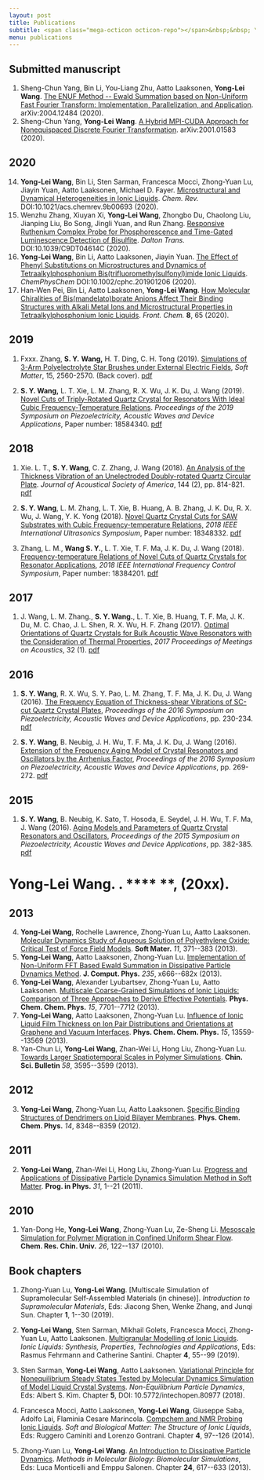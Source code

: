 ```yaml
---
layout: post
title: Publications
subtitle: <span class="mega-octicon octicon-repo"></span>&nbsp;&nbsp; Yonglei's Publications
menu: publications
---
```


## Submitted manuscript

1. Sheng-Chun Yang, Bin Li, You-Liang Zhu, Aatto Laaksonen, **Yong-Lei Wang**. [The ENUF Method -- Ewald Summation based on Non-Uniform Fast Fourier Transform: Implementation, Parallelization, and Application](https://arxiv.org/abs/2004.12484). arXiv:2004.12484 (2020).
2. Sheng-Chun Yang, **Yong-Lei Wang**. [A Hybrid MPI-CUDA Approach for Nonequispaced Discrete Fourier Transformation](https://arxiv.org/abs/2001.01583). arXiv:2001.01583 (2020).


## 2020

14. **Yong-Lei Wang**, Bin Li, Sten Sarman, Francesca Mocci, Zhong-Yuan Lu, Jiayin Yuan, Aatto Laaksonen, Michael D. Fayer. [Microstructural and Dynamical Heterogeneities in Ionic Liquids](https://pubs.acs.org/doi/abs/10.1021/acs.chemrev.9b00693). *Chem. Rev.* DOI:10.1021/acs.chemrev.9b00693 (2020).
3. Wenzhu Zhang, Xiuyan Xi, **Yong-Lei Wang**, Zhongbo Du, Chaolong Liu, Jianping
Liu, Bo Song, Jingli Yuan, and Run Zhang. [Responsive Ruthenium Complex Probe for Phosphorescence and Time-Gated Luminescence Detection of Bisulfite](https://pubs.rsc.org/en/content/articlelanding/2020/dt/c9dt04614c). *Dalton Trans.* DOI:10.1039/C9DT04614C (2020).
2. **Yong-Lei Wang**, Bin Li, Aatto Laaksonen, Jiayin Yuan. [The Effect of Phenyl Substitutions on Microstructures and Dynamics of Tetraalkylphosphonium Bis(trifluoromethylsulfonyl)imide Ionic Liquids](https://chemistry-europe.onlinelibrary.wiley.com/doi/abs/10.1002/cphc.201901206). *ChemPhysChem* DOI:10.1002/cphc.201901206 (2020).
1. Han-Wen Pei, Bin Li, Aatto Laaksonen, **Yong-Lei Wang**. [How Molecular Chiralities of Bis(mandelato)borate Anions Affect Their Binding Structures with Alkali Metal Ions and Microstructural Properties in Tetraalkylphosphonium Ionic Liquids](https://www.frontiersin.org/articles/10.3389/fchem.2020.00065/full). *Front. Chem.* **8**, 65 (2020).


## 2019











1. Fxxx. Zhang, **S. Y.** **Wang,** H. T. Ding, C. H. Tong (2019). [Simulations of 3-Arm Polyelectrolyte Star Brushes under External Electric Fields](https://pubs.rsc.org/en/content/articlelanding/2019/sm/c8sm02131g#!divAbstract), *Soft Matter*, 15, 2560-2570. (Back cover). <a href="/assets/files/2019Soft_Matter.pdf">pdf</a>

2. **S. Y. Wang,** L. T. Xie, L. M. Zhang,     R. X. Wu, J. K. Du, J. Wang (2019). [Novel Cuts of Triply-Rotated Quartz Crystal for Resonators With      Ideal Cubic Frequency-Temperature Relations](https://ieeexplore.ieee.org/document/8681866). *Proceedings     of the 2019 Symposium on Piezoelectricity, Acoustic Waves and Device     Applications*, Paper     number: 18584340. <a href="/assets/files/2019SPWADA.pdf">pdf</a>

## 2018

1. Xie. L. T., **S. Y.     Wang**, C. Z. Zhang, J. Wang (2018). [An Analysis of the Thickness Vibration of an      Unelectroded Doubly-rotated Quartz Circular Plate](https://asa.scitation.org/doi/10.1121/1.5050609?af=R). *Journal of Acoustical Society of     America*, 144 (2), pp. 814-821. <a href="/assets/files/2018JASA.pdf">pdf</a>

2.  **S. Y. Wang**, L. M. Zhang, L. T.     Xie, B. Huang, A. B. Zhang, J. K. Du, R. X. Wu, J. Wang, Y. K. Yong (2018). [Novel Quartz Crystal Cuts for SAW Substrates with      Cubic Frequency-temperature Relations,](https://ieeexplore.ieee.org/document/8579853) *2018 IEEE International Ultrasonics     Symposium*, Paper number: 18348332. <a href="/assets/files/2018IUS.pdf">pdf</a>

3.  Zhang, L. M., **Wang     S. Y.**, L. T. Xie, T. F. Ma, J. K. Du, J. Wang (2018). [Frequency-temperature Relations of Novel Cuts of      Quartz Crystals for Resonator Applications](https://ieeexplore.ieee.org/document/8597466), *2018 IEEE International Frequency     Control Symposium*, Paper number: 18384201. <a href="/assets/files/2018IFCS.pdf">pdf</a>

## 2017

1. J. Wang, L. M. Zhang.,     **S. Y. Wang.**, L. T. Xie, B. Huang, T. F. Ma, J. K. Du, M. C. Chao,     J. L. Shen, R. X. Wu, H. F. Zhang (2017). [Optimal Orientations of Quartz Crystals for Bulk      Acoustic Wave Resonators with the Consideration of Thermal Properties,](https://asa.scitation.org/doi/10.1121/2.0000724) *2017 Proceedings of Meetings on Acoustics*, 32 (1). <a href="/assets/files/2017ICU.pdf">pdf</a>

## 2016

1. **S. Y. Wang**, R. X. Wu, S. Y.     Pao, L. M. Zhang, T. F. Ma, J. K. Du, J. Wang (2016). [The Frequency Equation of Thickness-shear      Vibrations of SC-cut Quartz Crystal Plates](https://ieeexplore.ieee.org/document/7829994), *Proceedings of the 2016 Symposium     on Piezoelectricity, Acoustic Waves and Device Applications*, pp. 230-234. <a href="/assets/files/2016SPAWADA1.pdf">pdf</a>

2. **S. Y. Wang**, B. Neubig, J.     H. Wu, T. F. Ma, J. K. Du, J. Wang (2016). [Extension of the Frequency Aging Model of Crystal      Resonators and Oscillators by the Arrhenius Factor](https://ieeexplore.ieee.org/document/7830003), *Proceedings of the 2016     Symposium on Piezoelectricity, Acoustic Waves and Device Applications*,     pp. 269-272. <a href="/assets/files/2016SPAWADA.pdf">pdf</a>

## 2015

1. **S. Y. Wang**, B. Neubig, K. Sato,     T. Hosoda, E. Seydel, J. H. Wu, T. F. Ma, J. Wang (2016). [Aging Models and Parameters of Quartz Crystal      Resonators and Oscillators](https://ieeexplore.ieee.org/document/7364512/), *Proceedings of the 2015 Symposium on Piezoelectricity, Acoustic Waves and Device Applications*, pp. 382-385. <a href="/assets/files/2015SPAWADA.pdf">pdf</a>


# **Yong-Lei Wang**. [](). **** **,  (20xx).







## 2013

4. **Yong-Lei Wang**, Rochelle Lawrence, Zhong-Yuan Lu, Aatto Laaksonen. [Molecular Dynamics Study of Aqueous Solution of Polyethylene Oxide: Critical Test
of Force Field Models](https://www.tandfonline.com/doi/abs/10.1080/1539445X.2012.669221). **Soft Mater.** *11*, 371--383 (2013).
5. **Yong-Lei Wang**, Aatto Laaksonen, Zhong-Yuan Lu. [Implementation of Non-Uniform FFT Based Ewald Summation in Dissipative Particle Dynamics Method](https://www.sciencedirect.com/science/article/pii/S0021999112005542). **J. Comput. Phys.** *235*, x666--682x (2013).
6. **Yong-Lei Wang**, Alexander Lyubartsev, Zhong-Yuan Lu, Aatto Laaksonen. [Multiscale Coarse-Grained Simulations of Ionic Liquids: Comparison of Three Approaches to Derive Effective Potentials](https://pubs.rsc.org/en/content/articlelanding/2013/cp/c3cp44108c). **Phys. Chem. Chem. Phys.** *15*, 7701--7712 (2013).
7. **Yong-Lei Wang**, Aatto Laaksonen, Zhong-Yuan Lu. [Influence of Ionic Liquid Film Thickness on Ion Pair Distributions and Orientations at Graphene and Vacuum Interfaces](https://pubs.rsc.org/en/content/articlelanding/2013/CP/C3CP51226F). **Phys. Chem. Chem. Phys.** *15*, 13559--13569 (2013).
8. Yan-Chun Li, **Yong-Lei Wang**, Zhan-Wei Li, Hong Liu, Zhong-Yuan Lu. [Towards Larger Spatiotemporal Scales in Polymer Simulations](https://link.springer.com/article/10.1007/s11434-013-5981-1). **Chin. Sci. Bulletin** *58*, 3595--3599 (2013).



## 2012
3. **Yong-Lei Wang**, Zhong-Yuan Lu, Aatto Laaksonen. [Specific Binding Structures of Dendrimers on Lipid Bilayer Membranes](https://pubs.rsc.org/en/content/articlelanding/2012/cp/c2cp40700k). **Phys. Chem. Chem. Phys.** *14*, 8348--8359 (2012).



## 2011

2. **Yong-Lei Wang**, Zhan-Wei Li, Hong Liu, Zhong-Yuan Lu. [Progress and Applications of Dissipative Particle Dynamics Simulation Method in Soft Matter](https://pip.nju.edu.cn/Views/Shared/Error.aspx?aspxerrorpath=/Home/DownloadPDF/731). **Prog. in Phys.** *31*, 1--21 (2011).



## 2010

1. Yan-Dong He, **Yong-Lei Wang**, Zhong-Yuan Lu, Ze-Sheng Li. [Mesoscale Simulation for Polymer Migration in Confined Uniform Shear Flow](https://www.semanticscholar.org/paper/Mesoscale-Simulation-for-Polymer-Migration-in-Shear-He-Yan-dong/f2ce90d761403ffa163fd09085bcf9f7726411d9). **Chem. Res. Chin. Univ.** *26*, 122--137 (2010).





## Book chapters

1. Zhong-Yuan Lu, **Yong-Lei Wang**. [Multiscale Simulation of Supramolecular Self-Assembled Materials (in chinese)]. *Introduction to Supramolecular Materials*, Eds: Jiacong Shen, Wenke Zhang, and Junqi Sun. Chapter **1**, 1--30 (2019).

2. **Yong-Lei Wang**, Sten Sarman, Mikhail Golets, Francesca Mocci, Zhong-Yuan Lu, Aatto Laaksonen. [Multigranular Modelling of Ionic Liquids](https://www.degruyter.com/view/book/9783110583632/10.1515/9783110583632-004.xml). *Ionic Liquids: Synthesis, Properties, Technologies and Applications*, Eds: Rasmus Fehrmann and Catherine Santini. Chapter **4**, 55--99 (2019).

3. Sten Sarman, **Yong-Lei Wang**, Aatto Laaksonen. [Variational Principle for Nonequilibrium Steady States Tested by Molecular Dynamics Simulation of Model Liquid Crystal Systems](https://www.intechopen.com/books/non-equilibrium-particle-dynamics/variational-principle-for-nonequilibrium-steady-states-tested-by-molecular-dynamics-simulation-of-mo). *Non-Equilibrium Particle Dynamics*, Eds: Albert S. Kim. Chapter **5**, DOI: 10.5772/intechopen.80977 (2018).

4. Francesca Mocci, Aatto Laaksonen, **Yong-Lei Wang**, Giuseppe Saba, Adolfo Lai, Flaminia Cesare Marincola. [Compchem and NMR Probing Ionic Liquids](https://link.springer.com/chapter/10.1007/978-3-319-01698-6_4). *Soft and Biological Matter: The Structure of Ionic Liquids*, Eds: Ruggero Caminiti and Lorenzo Gontrani. Chapter **4**, 97--126 (2014).

5. Zhong-Yuan Lu, **Yong-Lei Wang**. [An Introduction to Dissipative Particle Dynamics](https://link.springer.com/protocol/10.1007/978-1-62703-017-5_24). *Methods in Molecular Biology: Biomolecular Simulations*, Eds: Luca Monticelli and Emppu Salonen. Chapter **24**, 617--633 (2013).

